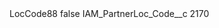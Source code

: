<?xml version="1.0" encoding="UTF-8"?>
<CustomMetadata xmlns="http://soap.sforce.com/2006/04/metadata" xmlns:xsi="http://www.w3.org/2001/XMLSchema-instance" xmlns:xsd="http://www.w3.org/2001/XMLSchema">
    <label>LocCode88</label>
    <protected>false</protected>
    <values>
        <field>IAM_PartnerLoc_Code__c</field>
        <value xsi:type="xsd:string">2170</value>
    </values>
</CustomMetadata>
